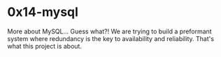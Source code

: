 # 0x14-mysql

More about MySQL... Guess what?! We are trying to build a preformant system where redundancy is the key to availability and reliability. That's what this project is about.
